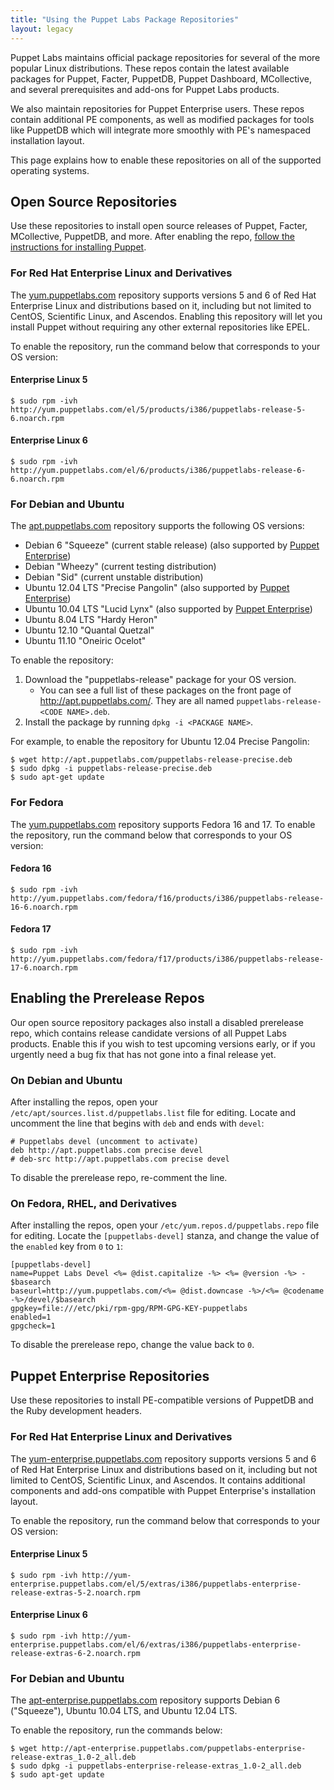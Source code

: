 ```yaml
---
title: "Using the Puppet Labs Package Repositories"
layout: legacy
---
```


[peinstall]: /pe/latest/install_basic.html

Puppet Labs maintains official package repositories for several of the more popular Linux distributions. These repos contain the latest available packages for Puppet, Facter, PuppetDB, Puppet Dashboard, MCollective, and several prerequisites and add-ons for Puppet Labs products.

We also maintain repositories for Puppet Enterprise users. These repos contain additional PE components, as well as modified packages for tools like PuppetDB which will integrate more smoothly with PE's namespaced installation layout.

This page explains how to enable these repositories on all of the supported operating systems.

Open Source Repositories
-----

Use these repositories to install open source releases of Puppet, Facter, MCollective, PuppetDB, and more. After enabling the repo, [follow the instructions for installing Puppet](./installation.html).

### For Red Hat Enterprise Linux and Derivatives

The [yum.puppetlabs.com](http://yum.puppetlabs.com) repository supports versions 5 and 6 of Red Hat Enterprise Linux and distributions based on it, including but not limited to CentOS, Scientific Linux, and Ascendos. Enabling this repository will let you install Puppet without requiring any other external repositories like EPEL.

To enable the repository, run the command below that corresponds to your OS version:

#### Enterprise Linux 5

    $ sudo rpm -ivh http://yum.puppetlabs.com/el/5/products/i386/puppetlabs-release-5-6.noarch.rpm

#### Enterprise Linux 6

    $ sudo rpm -ivh http://yum.puppetlabs.com/el/6/products/i386/puppetlabs-release-6-6.noarch.rpm

### For Debian and Ubuntu

The [apt.puppetlabs.com](http://apt.puppetlabs.com) repository supports the following OS versions:

* Debian 6 "Squeeze" (current stable release) (also supported by [Puppet Enterprise][peinstall])
* Debian "Wheezy" (current testing distribution)
* Debian "Sid" (current unstable distribution)
* Ubuntu 12.04 LTS "Precise Pangolin" (also supported by [Puppet Enterprise][peinstall])
* Ubuntu 10.04 LTS "Lucid Lynx" (also supported by [Puppet Enterprise][peinstall])
* Ubuntu 8.04 LTS "Hardy Heron"
* Ubuntu 12.10 "Quantal Quetzal"
* Ubuntu 11.10 "Oneiric Ocelot"

To enable the repository:

1. Download the "puppetlabs-release" package for your OS version.
    * You can see a full list of these packages on the front page of <http://apt.puppetlabs.com/>. They are all named `puppetlabs-release-<CODE NAME>.deb`.
2. Install the package by running `dpkg -i <PACKAGE NAME>`.

For example, to enable the repository for Ubuntu 12.04 Precise Pangolin:

    $ wget http://apt.puppetlabs.com/puppetlabs-release-precise.deb
    $ sudo dpkg -i puppetlabs-release-precise.deb
    $ sudo apt-get update

### For Fedora

The [yum.puppetlabs.com](http://yum.puppetlabs.com) repository supports Fedora 16 and 17. To enable the repository, run the command below that corresponds to your OS version:

#### Fedora 16

    $ sudo rpm -ivh http://yum.puppetlabs.com/fedora/f16/products/i386/puppetlabs-release-16-6.noarch.rpm

#### Fedora 17

    $ sudo rpm -ivh http://yum.puppetlabs.com/fedora/f17/products/i386/puppetlabs-release-17-6.noarch.rpm

Enabling the Prerelease Repos
-----

Our open source repository packages also install a disabled prerelease repo, which contains release candidate versions of all Puppet Labs products. Enable this if you wish to test upcoming versions early, or if you urgently need a bug fix that has not gone into a final release yet.

### On Debian and Ubuntu

After installing the repos, open your `/etc/apt/sources.list.d/puppetlabs.list` file for editing. Locate and uncomment the line that begins with `deb` and ends with `devel`:

    # Puppetlabs devel (uncomment to activate)
    deb http://apt.puppetlabs.com precise devel
    # deb-src http://apt.puppetlabs.com precise devel

To disable the prerelease repo, re-comment the line.

### On Fedora, RHEL, and Derivatives

After installing the repos, open your `/etc/yum.repos.d/puppetlabs.repo` file for editing. Locate the `[puppetlabs-devel]` stanza, and change the value of the `enabled` key from `0` to `1`:

    [puppetlabs-devel]
    name=Puppet Labs Devel <%= @dist.capitalize -%> <%= @version -%> - $basearch
    baseurl=http://yum.puppetlabs.com/<%= @dist.downcase -%>/<%= @codename -%>/devel/$basearch
    gpgkey=file:///etc/pki/rpm-gpg/RPM-GPG-KEY-puppetlabs
    enabled=1
    gpgcheck=1

To disable the prerelease repo, change the value back to `0`.

Puppet Enterprise Repositories
-----

Use these repositories to install PE-compatible versions of PuppetDB and the Ruby development headers.

### For Red Hat Enterprise Linux and Derivatives

The [yum-enterprise.puppetlabs.com](http://yum-enterprise.puppetlabs.com) repository supports versions 5 and 6 of Red Hat Enterprise Linux and distributions based on it, including but not limited to CentOS, Scientific Linux, and Ascendos. It contains additional components and add-ons compatible with Puppet Enterprise's installation layout. 

To enable the repository, run the command below that corresponds to your OS version:

#### Enterprise Linux 5

    $ sudo rpm -ivh http://yum-enterprise.puppetlabs.com/el/5/extras/i386/puppetlabs-enterprise-release-extras-5-2.noarch.rpm

#### Enterprise Linux 6

    $ sudo rpm -ivh http://yum-enterprise.puppetlabs.com/el/6/extras/i386/puppetlabs-enterprise-release-extras-6-2.noarch.rpm

### For Debian and Ubuntu

The [apt-enterprise.puppetlabs.com](http://apt-enterprise.puppetlabs.com) repository supports Debian 6 ("Squeeze"), Ubuntu 10.04 LTS, and Ubuntu 12.04 LTS. 

To enable the repository, run the commands below:

    $ wget http://apt-enterprise.puppetlabs.com/puppetlabs-enterprise-release-extras_1.0-2_all.deb
    $ sudo dpkg -i puppetlabs-enterprise-release-extras_1.0-2_all.deb
    $ sudo apt-get update

